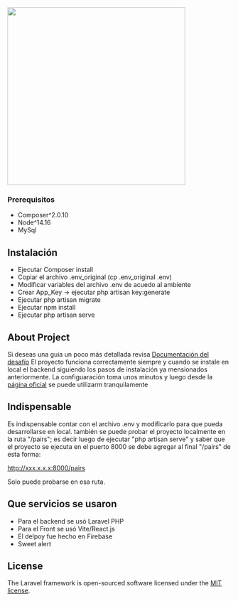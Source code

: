 <img src="https://github.com/ChaeMendoza/evaluacion_crm/blob/main/resources/images/dise%C3%B1o.png?raw=true" width="400">

### Prerequisitos
- Composer^2.0.10
- Node^14.16
- MySql

## Instalación
- Ejecutar Composer install
- Copiar el archivo .env_original (cp .env_original .env)
- Modificar variables del archivo .env de acuedo al ambiente
- Crear App_Key -> ejecutar php artisan key:generate
- Ejecutar php artisan migrate
- Ejecutar npm install
- Ejecutar php artisan serve

## About Project

Si deseas una guia un poco más detallada revisa <a href="https://israels-organization-1.gitbook.io/docs/">Documentación del desafío</a>
El proyecto funciona correctamente siempre y cuando se instale en local el backend siguiendo los pasos de instalación ya mensionados anteriormente. La configuaración toma unos minutos y luego desde la <a href="https://desafio-tech.web.app/">página oficial</a> se puede utilizarm tranquilamente

## Indispensable

Es indispensable contar con el archivo .env y modificarlo para que pueda desarrollarse en local.
también se puede probar el proyecto localmente en la ruta "/pairs"; es decir luego de ejecutar "php artisan serve" y saber que el proyecto se ejecuta en el puerto 8000 se debe agregar al final "/pairs" de esta forma:

http://xxx.x.x.x:8000/pairs

Solo puede probarse en esa ruta.

## Que servicios se usaron

- Para el backend se usó Laravel PHP
- Para el Front se usó Vite/React.js
- El delpoy fue hecho en Firebase
- Sweet alert

## License

The Laravel framework is open-sourced software licensed under the [MIT license](https://opensource.org/licenses/MIT).
